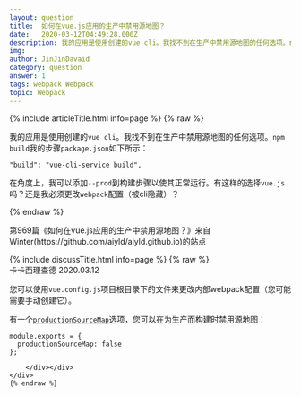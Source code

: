 ```yaml
---
layout: question
title:  如何在vue.js应用的生产中禁用源地图？
date:   2020-03-12T04:49:28.000Z
description: 我的应用是使用创建的vue cli。我找不到在生产中禁用源地图的任何选项。npm build我的步骤package.json如下所示："build" ...
img: 
author: JinJinDavaid
category: question
answer: 1
tags: webpack Webpack
topic: Webpack
---
```

<div class="article-root">
  <div class="article">
    {% include articleTitle.html info=page %}
    {% raw %}
    <div class="article-content"><p><font style="vertical-align: inherit;"><font style="vertical-align: inherit;">我的应用是使用创建的</font></font><code>vue cli</code><font style="vertical-align: inherit;"><font style="vertical-align: inherit;">。</font><font style="vertical-align: inherit;">我找不到在生产中禁用源地图的任何选项。</font></font><code>npm build</code><font style="vertical-align: inherit;"><font style="vertical-align: inherit;">我</font><font style="vertical-align: inherit;">的</font><font style="vertical-align: inherit;">步骤</font></font><code>package.json</code><font style="vertical-align: inherit;"><font style="vertical-align: inherit;">如下所示：</font></font></p>

<pre><code>"build": "vue-cli-service build",
</code></pre>

<p><font style="vertical-align: inherit;"><font style="vertical-align: inherit;">在角度上，我可以添加</font></font><code>--prod</code><font style="vertical-align: inherit;"><font style="vertical-align: inherit;">到构建步骤以使其正常运行。</font><font style="vertical-align: inherit;">有这样的选择</font></font><code>vue.js</code><font style="vertical-align: inherit;"><font style="vertical-align: inherit;">吗？</font><font style="vertical-align: inherit;">还是我必须更改</font></font><code>webpack</code><font style="vertical-align: inherit;"><font style="vertical-align: inherit;">配置（被cli隐藏）？</font></font></p></div>
    {% endraw %}
  </div>
  <p class="winter_mark">第969篇《如何在vue.js应用的生产中禁用源地图？》来自Winter(https://github.com/aiyld/aiyld.github.io)的站点</p>
  <div class="discuss-wrapper">
    {% include discussTitle.html info=page %}
    {% raw %}
    <div class="discuss-list">
    <div class="discuss-item">
        <div class="discuss-parent">
          <div class="discuss-meta">
            <span class="discuss-user">卡卡西理查德</span>
            <span class="discuss-time">2020.03.12</span>
          </div>
          <div class="discuss-comment"><p><font style="vertical-align: inherit;"><font style="vertical-align: inherit;">您可以使用</font></font><code>vue.config.js</code><font style="vertical-align: inherit;"><font style="vertical-align: inherit;">项目根目录下</font><font style="vertical-align: inherit;">的</font><font style="vertical-align: inherit;">文件</font><font style="vertical-align: inherit;">来更改内部webpack配置</font><font style="vertical-align: inherit;">（您可能需要手动创建它）。</font></font></p>

<p><font style="vertical-align: inherit;"><font style="vertical-align: inherit;">有一个</font></font><a href="https://cli.vuejs.org/config/#productionsourcemap" rel="noreferrer"><code>productionSourceMap</code></a><font style="vertical-align: inherit;"><font style="vertical-align: inherit;">选项，您可以在为生产而构建时禁用源地图：</font></font></p>

<pre class="lang-js prettyprint-override"><code>module.exports = {<font></font>
  productionSourceMap: false<font></font>
};<font></font>
</code></pre></div>
        </div></div>
    </div>
    {% endraw %}
  </div>
<div>
